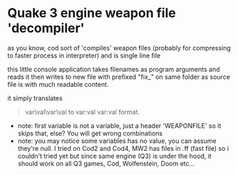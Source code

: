 # Quake 3 engine weapon file 'decompiler'

as you know, cod sort of 'compiles' weapon files (probably for compressing to faster process in interpreter) and is single line file

this little console application takes filenames as program arguments and reads it then writes to new file with prefixed "fix_" on same folder as source file is with much readable content.

it simply translates
> var\val\var\val
to
> var:val
> var:val
format.

* note: first variable is not a variable, just a header 'WEAPONFILE' so it skips that, else? You will get wrong combinations
* note: you may notice some variables has no value, you can assume they're null.
I tried on Cod2 and Cod4, MW2 has files in .ff (fast file) so i couldn't tried yet but since same engine (Q3) is under the hood, it should work on all Q3 games, Cod, Wolfenstein, Doom etc...

